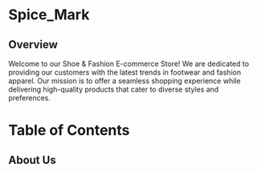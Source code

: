 # Spice_Mark
## Overview
Welcome to our Shoe & Fashion E-commerce Store! We are dedicated to providing our customers with the latest trends in footwear and fashion apparel. Our mission is to offer a seamless shopping experience while delivering high-quality products that cater to diverse styles and preferences.

# Table of Contents

## About Us

